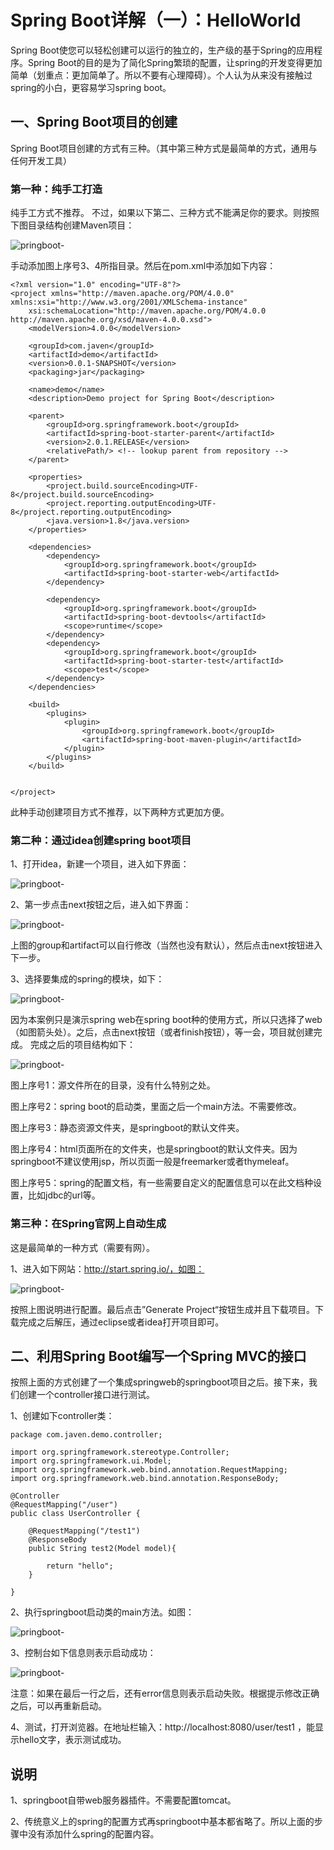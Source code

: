 # Spring Boot详解（一）：HelloWorld

Spring Boot使您可以轻松创建可以运行的独立的，生产级的基于Spring的应用程序。Spring Boot的目的是为了简化Spring繁琐的配置，让spring的开发变得更加简单（划重点：更加简单了。所以不要有心理障碍）。个人认为从来没有接触过spring的小白，更容易学习spring boot。



## 一、Spring Boot项目的创建

Spring Boot项目创建的方式有三种。（其中第三种方式是最简单的方式，通用与任何开发工具）

### 第一种：纯手工打造

纯手工方式不推荐。 不过，如果以下第二、三种方式不能满足你的要求。则按照下图目录结构创建Maven项目：

![pringboot-](https://github.com/yangjingwen2/javen666.com/blob/master/spring%20boot%E8%AF%A6%E7%BB%86/image/springboot-4.png?raw=true)

手动添加图上序号3、4所指目录。然后在pom.xml中添加如下内容：

~~~
<?xml version="1.0" encoding="UTF-8"?>
<project xmlns="http://maven.apache.org/POM/4.0.0" xmlns:xsi="http://www.w3.org/2001/XMLSchema-instance"
	xsi:schemaLocation="http://maven.apache.org/POM/4.0.0 http://maven.apache.org/xsd/maven-4.0.0.xsd">
	<modelVersion>4.0.0</modelVersion>

	<groupId>com.javen</groupId>
	<artifactId>demo</artifactId>
	<version>0.0.1-SNAPSHOT</version>
	<packaging>jar</packaging>

	<name>demo</name>
	<description>Demo project for Spring Boot</description>

	<parent>
		<groupId>org.springframework.boot</groupId>
		<artifactId>spring-boot-starter-parent</artifactId>
		<version>2.0.1.RELEASE</version>
		<relativePath/> <!-- lookup parent from repository -->
	</parent>

	<properties>
		<project.build.sourceEncoding>UTF-8</project.build.sourceEncoding>
		<project.reporting.outputEncoding>UTF-8</project.reporting.outputEncoding>
		<java.version>1.8</java.version>
	</properties>

	<dependencies>
		<dependency>
			<groupId>org.springframework.boot</groupId>
			<artifactId>spring-boot-starter-web</artifactId>
		</dependency>

		<dependency>
			<groupId>org.springframework.boot</groupId>
			<artifactId>spring-boot-devtools</artifactId>
			<scope>runtime</scope>
		</dependency>
		<dependency>
			<groupId>org.springframework.boot</groupId>
			<artifactId>spring-boot-starter-test</artifactId>
			<scope>test</scope>
		</dependency>
	</dependencies>

	<build>
		<plugins>
			<plugin>
				<groupId>org.springframework.boot</groupId>
				<artifactId>spring-boot-maven-plugin</artifactId>
			</plugin>
		</plugins>
	</build>


</project>

~~~

此种手动创建项目方式不推荐，以下两种方式更加方便。

### 第二种：通过idea创建spring boot项目

1、打开idea，新建一个项目，进入如下界面：

![pringboot-](https://github.com/yangjingwen2/javen666.com/blob/master/spring%20boot%E8%AF%A6%E7%BB%86/image/springboot-1.png?raw=true)

2、第一步点击next按钮之后，进入如下界面：

![pringboot-](image\https://github.com/yangjingwen2/javen666.com/blob/master/spring%20boot%E8%AF%A6%E7%BB%86/image/springboot-2.png?raw=true)

上图的group和artifact可以自行修改（当然也没有默认），然后点击next按钮进入下一步。

3、选择要集成的spring的模块，如下：

![pringboot-](https://github.com/yangjingwen2/javen666.com/blob/master/spring%20boot%E8%AF%A6%E7%BB%86/image/springboot-3.png?raw=true)

因为本案例只是演示spring web在spring boot种的使用方式，所以只选择了web（如图箭头处）。之后，点击next按钮（或者finish按钮），等一会，项目就创建完成。  完成之后的项目结构如下：

![pringboot-](https://github.com/yangjingwen2/javen666.com/blob/master/spring%20boot%E8%AF%A6%E7%BB%86/image/springboot-4.png?raw=true)

图上序号1：源文件所在的目录，没有什么特别之处。

图上序号2：spring boot的启动类，里面之后一个main方法。不需要修改。

图上序号3：静态资源文件夹，是springboot的默认文件夹。

图上序号4：html页面所在的文件夹，也是springboot的默认文件夹。因为springboot不建议使用jsp，所以页面一般是freemarker或者thymeleaf。

图上序号5：spring的配置文档，有一些需要自定义的配置信息可以在此文档种设置，比如jdbc的url等。



### 第三种：在Spring官网上自动生成

这是最简单的一种方式（需要有网）。

1、进入如下网站：http://start.spring.io/，如图：

![pringboot-](https://github.com/yangjingwen2/javen666.com/blob/master/spring%20boot%E8%AF%A6%E7%BB%86/image/springboot-6.png?raw=true)

按照上图说明进行配置。最后点击”Generate Project“按钮生成并且下载项目。下载完成之后解压，通过eclipse或者idea打开项目即可。

## 二、利用Spring Boot编写一个Spring MVC的接口

按照上面的方式创建了一个集成springweb的springboot项目之后。接下来，我们创建一个controller接口进行测试。

1、创建如下controller类：

~~~
package com.javen.demo.controller;

import org.springframework.stereotype.Controller;
import org.springframework.ui.Model;
import org.springframework.web.bind.annotation.RequestMapping;
import org.springframework.web.bind.annotation.ResponseBody;

@Controller
@RequestMapping("/user")
public class UserController {

    @RequestMapping("/test1")
    @ResponseBody
    public String test2(Model model){

        return "hello";
    }
    
}

~~~

2、执行springboot启动类的main方法。如图：

![pringboot-](image\https://github.com/yangjingwen2/javen666.com/blob/master/spring%20boot%E8%AF%A6%E7%BB%86/image/springboot-8.png?raw=true)



3、控制台如下信息则表示启动成功：

![pringboot-](image\https://github.com/yangjingwen2/javen666.com/blob/master/spring%20boot%E8%AF%A6%E7%BB%86/image/springboot-7.png?raw=true)

注意：如果在最后一行之后，还有error信息则表示启动失败。根据提示修改正确之后，可以再重新启动。

4、测试，打开浏览器。在地址栏输入：http://localhost:8080/user/test1 ，能显示hello文字，表示测试成功。



## 说明

1、springboot自带web服务器插件。不需要配置tomcat。

2、传统意义上的spring的配置方式再springboot中基本都省略了。所以上面的步骤中没有添加什么spring的配置内容。
